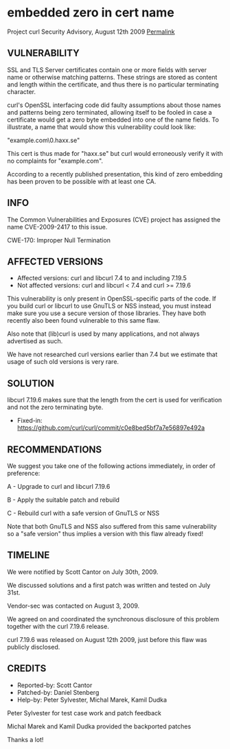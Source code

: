 embedded zero in cert name
==================================

Project curl Security Advisory, August 12th 2009
[Permalink](https://curl.se/docs/CVE-2009-2417.html)

VULNERABILITY
-------------

SSL and TLS Server certificates contain one or more fields with server name
or otherwise matching patterns. These strings are stored as content and
length within the certificate, and thus there is no particular terminating
character.

curl's OpenSSL interfacing code did faulty assumptions about those names and
patterns being zero terminated, allowing itself to be fooled in case a
certificate would get a zero byte embedded into one of the name fields. To
illustrate, a name that would show this vulnerability could look like:

  "example.com\0.haxx.se"

This cert is thus made for "haxx.se" but curl would erroneously verify it
with no complaints for "example.com".

According to a recently published presentation, this kind of zero embedding
has been proven to be possible with at least one CA.

INFO
----

The Common Vulnerabilities and Exposures (CVE) project has assigned the name
CVE-2009-2417 to this issue.

CWE-170: Improper Null Termination

AFFECTED VERSIONS
-----------------

- Affected versions: curl and libcurl 7.4 to and including 7.19.5
- Not affected versions: curl and libcurl < 7.4 and curl >= 7.19.6

This vulnerability is only present in OpenSSL-specific parts of the code.
If you build curl or libcurl to use GnuTLS or NSS instead, you must instead
make sure you use a secure version of those libraries. They have both
recently also been found vulnerable to this same flaw.

Also note that (lib)curl is used by many applications, and not always
advertised as such.

We have not researched curl versions earlier than 7.4 but we estimate that
usage of such old versions is very rare.

SOLUTION
--------

libcurl 7.19.6 makes sure that the length from the cert is used for
verification and not the zero terminating byte.

- Fixed-in: https://github.com/curl/curl/commit/c0e8bed5bf7a7e56897e492a

RECOMMENDATIONS
---------------

We suggest you take one of the following actions immediately, in order of
preference:

 A - Upgrade to curl and libcurl 7.19.6

 B - Apply the suitable patch and rebuild

 C - Rebuild curl with a safe version of GnuTLS or NSS

Note that both GnuTLS and NSS also suffered from this same vulnerability so a
"safe version" thus implies a version with this flaw already fixed!

TIMELINE
---------

We were notified by Scott Cantor on July 30th, 2009.

We discussed solutions and a first patch was written and tested on July
31st.

Vendor-sec was contacted on August 3, 2009.

We agreed on and coordinated the synchronous disclosure of this problem
together with the curl 7.19.6 release.

curl 7.19.6 was released on August 12th 2009, just before this flaw was
publicly disclosed.

CREDITS
-------

- Reported-by: Scott Cantor
- Patched-by: Daniel Stenberg
- Help-by: Peter Sylvester, Michal Marek, Kamil Dudka

Peter Sylvester for test case work and patch feedback

Michal Marek and Kamil Dudka provided the backported patches

Thanks a lot!
